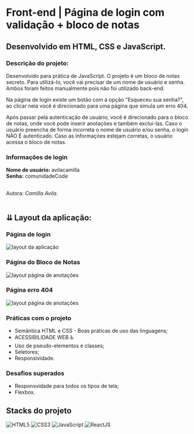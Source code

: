 # Front-end | Página de login com validação + bloco de notas
## Desenvolvido em HTML, CSS e JavaScript.

### Descrição do projeto:
Desenvolvido para prática de JavaScript. 
O projeto é um bloco de notas secreto. Para utilizá-lo, você vai precisar de um nome de usuário e senha. Ambos foram feitos manualmente pois não foi utilizado back-end.

Na página de login existe um botão com a opção "Esqueceu sua senha?", ao clicar nela você é direcionado para uma página que simula um erro 404.

Após passar pela autenticação de usuário, você é direcionado para o bloco de notas, onde você pode inserir anotações e também excluí-las.
Caso o usuário preencha de forma incorreta o nome de usuário e/ou senha, o login NÃO É autenticado. Caso as informações estejam corretas, o usuário acessa o bloco de notas.

### Informações de login

<b>Nome de usuário:</b> avilacamilla<br>
<b>Senha:</b> comunidadeCode

##

Autora: <em>Camilla Avila</em>.
<br><br>

## ⇊ Layout da aplicação:

### Página de login
<img src='https://user-images.githubusercontent.com/115038212/204679382-7aa6a500-bac2-4bac-bdea-d873c892e5bb.png' alt='layout da aplicação'>

### Página do Bloco de Notas
<img src='https://user-images.githubusercontent.com/115038212/204682128-90bea2ec-9ac5-4bad-9f54-5172dccf46b5.png' alt='layout página de anotações'>

### Página erro 404
<img src='https://user-images.githubusercontent.com/115038212/204682471-7a715300-b8fd-4bf3-8604-534afcdbfe3d.png' alt='layout página de anotações'>

### Práticas com o projeto

- Semântica HTML e CSS - Boas práticas de uso das linguagens;
- ACESSIBILIDADE WEB ♿
- Uso de pseudo-elementos e classes;
- Seletores;
- Responsividade.

### Desafios superados

- Responsvidade para todos os tipos de tela;
- Flexbox.

## Stacks do projeto


![HTML5](https://img.shields.io/badge/HTML5-E34F26?style=for-the-badge&logo=html5&logoColor=white)
![CSS3](https://img.shields.io/badge/CSS3-1572B6?style=for-the-badge&logo=css3&logoColor=white)
![JavaScript](https://img.shields.io/badge/JavaScript-F7DF1E?style=for-the-badge&logo=javascript&logoColor=black)
![ReactJS](https://img.shields.io/badge/-ReactJs-61DAFB?logo=react&logoColor=white&style=for-the-badge)


